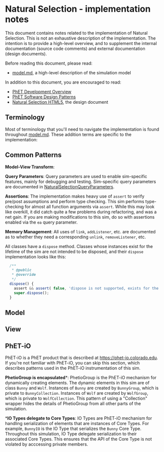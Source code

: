 # Natural Selection - implementation notes

This document contains notes related to the implementation of Natural Selection. 
This is not an exhaustive description of the implementation.  The intention is 
to provide a high-level overview, and to supplement the internal documentation 
(source code comments) and external documentation (design documents).  

Before reading this document, please read:
* [model.md](https://github.com/phetsims/natural-selection/blob/master/doc/model.md), a high-level description of the simulation model

In addition to this document, you are encouraged to read: 
* [PhET Development Overview](https://github.com/phetsims/phet-info/blob/master/doc/phet-development-overview.md)  
* [PhET Software Design Patterns](https://github.com/phetsims/phet-info/blob/master/doc/phet-software-design-patterns.md)
* [Natural Selection HTML5](https://docs.google.com/document/d/16C5TPL9LfK7JgYbo_NOP80FM5kOvCx2tMkvsZH4leQU/edit#), the design document

## Terminology

Most of terminology that you'll need to navigate the implementation is found throughout [model.md](https://github.com/phetsims/natural-selection/blob/master/doc/model.md). These addition terms are specific to the implementation: 

## Common Patterns

**Model-View Transform**:

**Query Parameters**: Query parameters are used to enable sim-specific features, mainly for debugging and
testing. Sim-specific query parameters are documented in
[NaturalSelectionQueryParameters](https://github.com/phetsims/natural-selection/blob/master/js/common/NaturalSelectionQueryParameters.js).

**Assertions**: The implementation makes heavy use of `assert` to verify pre/post assumptions and perform type checking. This sim performs type-checking for almost all function arguments via `assert`. While this may look like overkill, it did catch quite a few problems during refactoring, and was a net gain. If you are making modifications to this sim, do so with assertions enabled via the `ea` query parameter.

**Memory Management**: All uses of `link`, `addListener`, etc. are documented as to whether they need a corresponding `unlink`, `removeListener`, etc.

All classes have a `dispose` method. Classes whose instances exist for the lifetime of the sim are not intended to 
be disposed, and their `dispose` implementation looks like this:

```js
  /**
   * @public
   * @override
   */
  dispose() {
    assert && assert( false, 'dispose is not supported, exists for the lifetime of the sim' );
    super.dispose();
  }
```

## Model

## View

## PhET-iO

PhET-iO is a PhET product that is described at https://phet-io.colorado.edu. If you're not familiar with PhET-iO, you can skip this section, which describes patterns used in the PhET-iO instrumentation of this sim. 

**PhetioGroup is encapsulated***: PhetioGroup is the PhET-iO mechanism for dynamically creating elements. The dynamic elements in this sim are of class `Bunny` and `Wolf`. Instances of `Bunny` are created by `BunnyGroup`, which is private to `BunnyCollection`.  Instances of `Wolf` are created by `WolfGroup`, which is private to `WolfCollection`.  This pattern of using a "Collection" wrapper hides the details of PhetioGroup from all other parts of the simulation.

***IO Types delegate to Core Types**: IO Types are PhET-iO mechanism for handling serialization of elements that are instances of Core Types. For example, `BunnyIO` is the IO Type that serializes the `Bunny` Core Type.  Throughout this simulation, IO Type delegate serialization to their associated Core Types.  This ensures that the API of the Core Type is not violated by acccessing private members.

  
